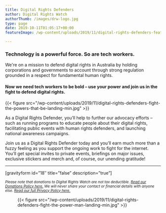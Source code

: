 ```yaml
---
title: Digital Rights Defenders
author: Digital Rights Watch
authorThumb: /images/drw-logo.jpg
type: page
date: 2019-10-11T01:05:17+00:00
featureImage: /wp-content/uploads/2019/11/digital-rights-defenders-feature-min2.jpg

---
```

### Technology is a powerful force. So are tech workers.

We're on a mission to defend digital rights in Australia by holding corporations and governments to account through strong regulation grounded in a respect for fundamental human rights.

#### Now we need tech workers to be bold – use your power and join us in the fight to defend digital rights.

<div class="wp-block-image">
{{< figure src="/wp-content/uploads/2019/11/digital-rights-defenders-fight-the-powers-that-be-landing-min.jpg" >}}
</div>

As a Digital Rights Defender, you&#8217;ll help to further our advocacy efforts &#8211; such as running programs to educate people about their digital rights, facilitating public events with human rights defenders, and launching national awareness campaigns.

Join us as a Digital Rights Defender today and you&#8217;ll earn much more than a fuzzy feeling as you support the ongoing work to fight for the internet. You&#8217;ll get special invites to private events, briefings on major issues, exclusive stickers and merch and, of course, our unending gratitude!

<hr class="wp-block-separator" />

[gravityform id=&#8221;18&#8243; title=&#8221;false&#8221; description=&#8221;true&#8221;]

<small><em>Please note that donations to Digital Rights Watch are not tax deductible. <a href="https://digitalrightswatch.org.au/about/donations-policy/">Read our Donations Policy here.</a> We will never share your contact or financial details with anyone else. </em><a href="https://digitalrightswatch.org.au/privacy-policy/"><em>Read our full Privacy Policy here.</em></a></small><figure class="wp-block-image size-large">

{{< figure src="/wp-content/uploads/2019/11/digital-rights-defenders-fight-the-power-man-landing-min.jpg" >}}
